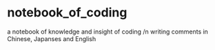 # notebook_of_coding
a notebook of knowledge and insight of coding /n
writing comments in Chinese, Japanses and English
